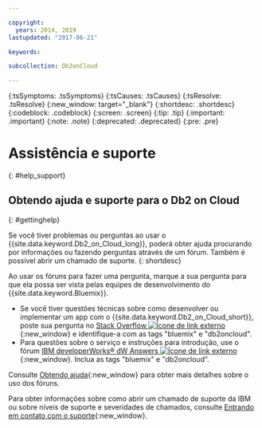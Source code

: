 ```yaml
---

copyright:
  years: 2014, 2019
lastupdated: "2017-06-21"

keywords: 

subcollection: Db2onCloud

---
```


<!-- Attribute definitions --> 
{:tsSymptoms: .tsSymptoms} 
{:tsCauses: .tsCauses} 
{:tsResolve: .tsResolve} 
{:new_window: target="_blank"}
{:shortdesc: .shortdesc}
{:codeblock: .codeblock}
{:screen: .screen}
{:tip: .tip}
{:important: .important}
{:note: .note}
{:deprecated: .deprecated}
{:pre: .pre}

# Assistência e suporte
{: #help_support}

## Obtendo ajuda e suporte para o Db2 on Cloud
{: #gettinghelp}

Se você tiver problemas ou perguntas ao usar o {{site.data.keyword.Db2_on_Cloud_long}}, poderá obter ajuda procurando por informações ou fazendo perguntas através de um fórum. Também é possível abrir um chamado de suporte.
{: shortdesc}

Ao usar os fóruns para fazer uma pergunta, marque a sua pergunta para que ela possa ser vista pelas equipes de desenvolvimento do {{site.data.keyword.Bluemix}}.

* Se você tiver questões técnicas sobre como desenvolver ou implementar um app com o {{site.data.keyword.Db2_on_Cloud_short}}, poste sua pergunta no [Stack Overflow ![Ícone de link externo](../../icons/launch-glyph.svg "Ícone de link externo")](https://stackoverflow.com/questions/ask/advice?){:new_window} e identifique-a com as tags "bluemix" e "db2oncloud".
* Para questões sobre o serviço e instruções para introdução, use o fórum [IBM developerWorks® dW Answers ![Ícone de link externo](../../icons/launch-glyph.svg "Ícone de link externo")](https://developer.ibm.com/answers/questions/ask/?smartspace=bluemix){:new_window}. Inclua as tags "bluemix" e "db2oncloud".

Consulte [Obtendo ajuda](/docs/get-support?topic=get-support-getting-customer-support#using-avatar){:new_window} para obter mais detalhes sobre o uso dos fóruns.

Para obter informações sobre como abrir um chamado de suporte da IBM ou sobre níveis de suporte e severidades de chamados, consulte [Entrando em contato com o suporte](/docs/get-support?topic=get-support-getting-customer-support#getting-customer-support){:new_window}.



